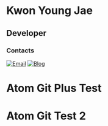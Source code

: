 # Kwon Young Jae
## Developer

### Contacts
[![Email](https://img.shields.io/badge/Email-NESOY-00059f.svg)](mailto:kyoje11@naver.com)
[![Blog](https://img.shields.io/badge/Blog-nesoy.github.io-0229bf.svg)](https://nesoy.github.io/)

# Atom Git Plus Test
# Atom Git Test 2
